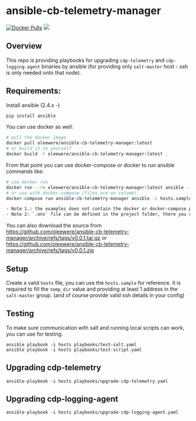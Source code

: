 # ansible-cb-telemetry-manager

[![Docker Pulls](https://img.shields.io/docker/pulls/oleewere/ansible-cb-telemetry-manager.svg)](https://hub.docker.com/r/oleewere/ansible-cb-telemetry-manager/)
[![](https://images.microbadger.com/badges/image/oleewere/ansible-cb-telemetry-manager.svg)](https://microbadger.com/images/oleewere/ansible-cb-telemetry-manager "")

## Overview

This repo is providing playbooks for upgrading `cdp-telemetry` and `cdp-logging-agent` binaries by ansible (for providing only `salt-master` host - ssh is only needed onto that node).

## Requirements:

Install ansible (2.4.x -) 
```bash
pip install ansible
```
You can use docker as well:
```bash
# pull the docker image
docker pull oleewere/ansible-cb-telemetry-manager:latest
# or build it to yourself
docker build -t oleewere/ansible-cb-telemetry-manager:latest .
```

From that point you can use docker-compose or docker to run ansible commands like:
```bash
# use docker run
docker run --rm oleewere/ansible-cb-telemetry-manager:latest ansible -i hosts.sample salt-master -m shell -a 'echo hello'
# or use with docker-compose (files are on volume)
docker-compose run ansible-cb-telemetry-manager ansible -i hosts.sample salt-master -m shell -a 'echo hello'

- Note 1.: the examples does not contain the docker or docker-compose prefixes. 
- Note 2: `.env` file can be defined in the project folder, there you can set `SSH_KEYS_LOCATION`, which will be passed as a volume folder with the docker-compose
```

You can also download the source from https://github.com/oleewere/ansible-cb-telemetry-manager/archive/refs/tags/v0.0.1.tar.gz or https://github.com/oleewere/ansible-cb-telemetry-manager/archive/refs/tags/v0.0.1.zip

## Setup

Create a valid `hosts` file, you can use the `hosts.sample` for reference. It is required to fill the `temp_dir` value and providing at least 1 address in the `salt-master` group. (and of course provide valid ssh details in your config)

## Testing

To make sure communication with salt and running local scripts can work, you can use for testing.

```
ansible playbook -i hosts playbooks/test-salt.yaml
ansible playbook -i hosts playbooks/test-script.yaml
```

## Upgrading cdp-telemetry

```
ansible-playbook -i hosts playbooks/upgrade-cdp-telemetry.yaml
```

## Upgrading cdp-logging-agent

```
ansible-playbook -i hosts playbooks/upgrade-cdp-logging-agent.yaml
```